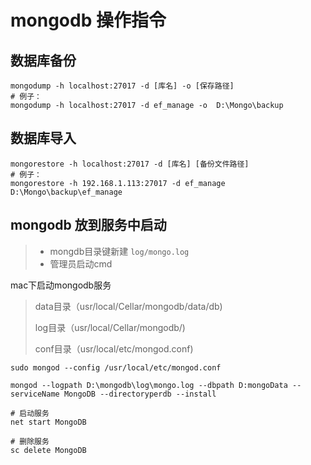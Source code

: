 # mongodb 操作指令



## 数据库备份 ##

```
mongodump -h localhost:27017 -d [库名] -o [保存路径]
# 例子：
mongodump -h localhost:27017 -d ef_manage -o  D:\Mongo\backup
```

## 数据库导入 ##

```
mongorestore -h localhost:27017 -d [库名] [备份文件路径]
# 例子：
mongorestore -h 192.168.1.113:27017 -d ef_manage D:\Mongo\backup\ef_manage
```

## mongodb 放到服务中启动 ##

>- mongdb目录键新建 `log/mongo.log`
>- 管理员启动cmd



mac下启动mongodb服务

> data目录（usr/local/Cellar/mongodb/data/db)
>
> log目录（usr/local/Cellar/mongodb/)
>
> conf目录（usr/local/etc/mongod.conf)



`sudo mongod --config /usr/local/etc/mongod.conf`



```
mongod --logpath D:\mongodb\log\mongo.log --dbpath D:mongoData --serviceName MongoDB --directoryperdb --install

# 启动服务
net start MongoDB

# 删除服务
sc delete MongoDB
```



